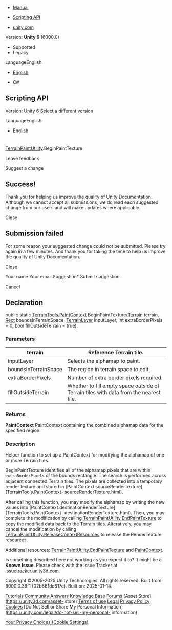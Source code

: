 [ ]()

  * [Manual](../Manual/index.html)
  * [Scripting API](../ScriptReference/index.html)

  * [unity.com](https://unity.com/)

Version: **Unity 6** (6000.0)

  * Supported
  * Legacy

LanguageEnglish

  * [English]()

  * C#

[ ](https://docs.unity3d.com)

## Scripting API

Version: Unity 6 Select a different version

LanguageEnglish

  * [English]()

#
[TerrainPaintUtility](TerrainTools.TerrainPaintUtility.html).BeginPaintTexture

Leave feedback

Suggest a change

## Success!

Thank you for helping us improve the quality of Unity Documentation. Although
we cannot accept all submissions, we do read each suggested change from our
users and will make updates where applicable.

Close

## Submission failed

For some reason your suggested change could not be submitted. Please <a>try
again</a> in a few minutes. And thank you for taking the time to help us
improve the quality of Unity Documentation.

Close

Your name Your email Suggestion* Submit suggestion

Cancel

[ ]()

## Declaration

public static [TerrainTools.PaintContext](TerrainTools.PaintContext.html)
BeginPaintTexture([Terrain](Terrain.html) terrain, [Rect](Rect.html)
boundsInTerrainSpace, [TerrainLayer](TerrainLayer.html) inputLayer, int
extraBorderPixels = 0, bool fillOutsideTerrain = true);

### Parameters

terrain | Reference Terrain tile.  
---|---  
inputLayer | Selects the alphamap to paint.  
boundsInTerrainSpace | The region in terrain space to edit.  
extraBorderPixels | Number of extra border pixels required.  
fillOutsideTerrain | Whether to fill empty space outside of Terrain tiles with data from the nearest tile.  
  
### Returns

**PaintContext** PaintContext containing the combined alphamap data for the
specified region.

### Description

Helper function to set up a PaintContext for modifying the alphamap of one or
more Terrain tiles.

BeginPaintTexture identifies all of the alphamap pixels that are within
`extraBorderPixels` of the bounds rectangle. The search is performed across
adjacent connected Terrain tiles. The pixels are collected into a temporary
render texture and stored in
[PaintContext.sourceRenderTexture](TerrainTools.PaintContext-
sourceRenderTexture.html).  
  
After calling this function, you may modify the alphamap by writing the new
values into [PaintContext.destinationRenderTexture](TerrainTools.PaintContext-
destinationRenderTexture.html). Then, you may complete the modification by
calling
[TerrainPaintUtility.EndPaintTexture](TerrainTools.TerrainPaintUtility.EndPaintTexture.html)
to copy the modified data back to the Terrain tiles. Alteratively, you may
cancel the modification by calling
[TerrainPaintUtility.ReleaseContextResources](TerrainTools.TerrainPaintUtility.ReleaseContextResources.html)
to release the RenderTexture resources.  
  
Additional resources:
[TerrainPaintUtility.EndPaintTexture](TerrainTools.TerrainPaintUtility.EndPaintTexture.html)
and [PaintContext](TerrainTools.PaintContext.html).

Is something described here not working as you expect it to? It might be a
**Known Issue**. Please check with the Issue Tracker at
[issuetracker.unity3d.com](https://issuetracker.unity3d.com).

Copyright ©2005-2025 Unity Technologies. All rights reserved. Built from:
6000.0.36f1 (02b661dc617c). Built on: 2025-01-14.

[Tutorials](https://unity3d.com/learn) [Community
Answers](https://answers.unity3d.com) [Knowledge
Base](https://support.unity3d.com/hc/en-us)
[Forums](https://forum.unity3d.com) [Asset Store](https://unity3d.com/asset-
store) [Terms of use](https://docs.unity3d.com/Manual/TermsOfUse.html)
[Legal](https://unity.com/legal) [Privacy
Policy](https://unity.com/legal/privacy-policy)
[Cookies](https://unity.com/legal/cookie-policy) [Do Not Sell or Share My
Personal Information](https://unity.com/legal/do-not-sell-my-personal-
information)

[Your Privacy Choices (Cookie Settings)](javascript:void\(0\);)

